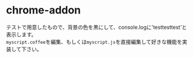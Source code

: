 # chrome-addon

テストで用意したもので、背景の色を黒にして、console.logに'testtesttest'と表示します。  
`myscript.coffee`を編集、もしくは`myscript.js`を直接編集して好きな機能を実装して下さい。
